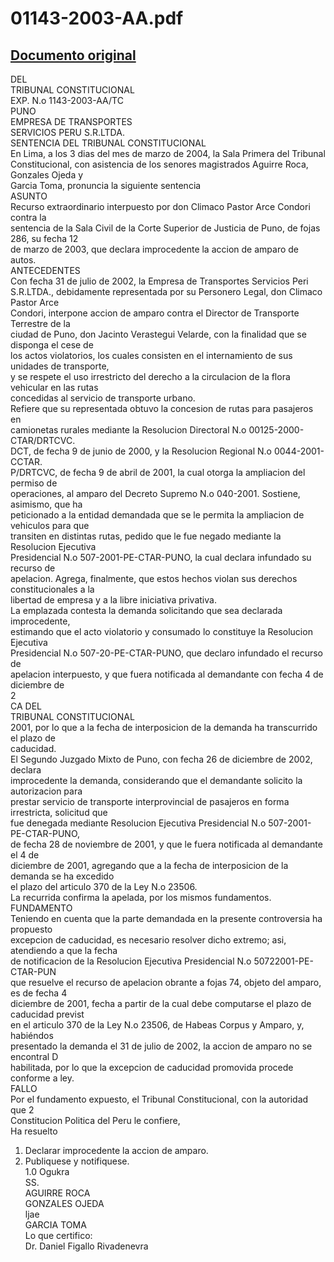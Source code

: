 
01143-2003-AA.pdf
=================
  
[Documento original](https://tc.gob.pe/jurisprudencia/2004/01143-2003-AA.pdf)  
---  
DEL  
TRIBUNAL CONSTITUCIONAL  
EXP. N.o 1143-2003-AA/TC  
PUNO  
EMPRESA DE TRANSPORTES  
SERVICIOS PERU S.R.LTDA.  
SENTENCIA DEL TRIBUNAL CONSTITUCIONAL  
En Lima, a los 3 dias del mes de marzo de 2004, la Sala Primera del Tribunal  
Constitucional, con asistencia de los senores magistrados Aguirre Roca, Gonzales Ojeda y  
Garcia Toma, pronuncia la siguiente sentencia  
ASUNTO  
Recurso extraordinario interpuesto por don Climaco Pastor Arce Condori contra la  
sentencia de la Sala Civil de la Corte Superior de Justicia de Puno, de fojas 286, su fecha 12  
de marzo de 2003, que declara improcedente la accion de amparo de autos.  
ANTECEDENTES  
Con fecha 31 de julio de 2002, la Empresa de Transportes Servicios Peri  
S.R.LTDA., debidamente representada por su Personero Legal, don Climaco Pastor Arce  
Condori, interpone accion de amparo contra el Director de Transporte Terrestre de la  
ciudad de Puno, don Jacinto Verastegui Velarde, con la finalidad que se disponga el cese de  
los actos violatorios, los cuales consisten en el internamiento de sus unidades de transporte,  
y se respete el uso irrestricto del derecho a la circulacion de la flora vehicular en las rutas  
concedidas al servicio de transporte urbano.  
Refiere que su representada obtuvo la concesion de rutas para pasajeros en  
camionetas rurales mediante la Resolucion Directoral N.o 00125-2000-CTAR/DRTCVC.  
DCT, de fecha 9 de junio de 2000, y la Resolucion Regional N.o 0044-2001-CCTAR.  
P/DRTCVC, de fecha 9 de abril de 2001, la cual otorga la ampliacion del permiso de  
operaciones, al amparo del Decreto Supremo N.o 040-2001. Sostiene, asimismo, que ha  
peticionado a la entidad demandada que se le permita la ampliacion de vehiculos para que  
transiten en distintas rutas, pedido que le fue negado mediante la Resolucion Ejecutiva  
Presidencial N.o 507-2001-PE-CTAR-PUNO, la cual declara infundado su recurso de  
apelacion. Agrega, finalmente, que estos hechos violan sus derechos constitucionales a la  
libertad de empresa y a la libre iniciativa privativa.  
La emplazada contesta la demanda solicitando que sea declarada improcedente,  
estimando que el acto violatorio y consumado lo constituye la Resolucion Ejecutiva  
Presidencial N.o 507-20-PE-CTAR-PUNO, que declaro infundado el recurso de  
apelacion interpuesto, y que fuera notificada al demandante con fecha 4 de diciembre de  
2  
CA DEL  
TRIBUNAL CONSTITUCIONAL  
2001, por lo que a la fecha de interposicion de la demanda ha transcurrido el plazo de  
caducidad.  
El Segundo Juzgado Mixto de Puno, con fecha 26 de diciembre de 2002, declara  
improcedente la demanda, considerando que el demandante solicito la autorizacion para  
prestar servicio de transporte interprovincial de pasajeros en forma irrestricta, solicitud que  
fue denegada mediante Resolucion Ejecutiva Presidencial N.o 507-2001-PE-CTAR-PUNO,  
de fecha 28 de noviembre de 2001, y que le fuera notificada al demandante el 4 de  
diciembre de 2001, agregando que a la fecha de interposicion de la demanda se ha excedido  
el plazo del articulo 370 de la Ley N.o 23506.  
La recurrida confirma la apelada, por los mismos fundamentos.  
FUNDAMENTO  
Teniendo en cuenta que la parte demandada en la presente controversia ha propuesto  
excepcion de caducidad, es necesario resolver dicho extremo; asi, atendiendo a que la fecha  
de notificacion de la Resolucion Ejecutiva Presidencial N.o 50722001-PE-CTAR-PUN  
que resuelve el recurso de apelacion obrante a fojas 74, objeto del amparo, es de fecha 4  
diciembre de 2001, fecha a partir de la cual debe computarse el plazo de caducidad previst  
en el articulo 370 de la Ley N.o 23506, de Habeas Corpus y Amparo, y, habiéndos  
presentado la demanda el 31 de julio de 2002, la accion de amparo no se encontral D  
habilitada, por lo que la excepcion de caducidad promovida procede conforme a ley.  
FALLO  
Por el fundamento expuesto, el Tribunal Constitucional, con la autoridad que 2  
Constitucion Politica del Peru le confiere,  
Ha resuelto  
1. Declarar improcedente la accion de amparo.  
2. Publiquese y notifiquese.  
1.0 Ogukra  
SS.  
AGUIRRE ROCA  
GONZALES OJEDA  
ljae  
GARCIA TOMA  
Lo que certifico:  
Dr. Daniel Figallo Rivadenevra